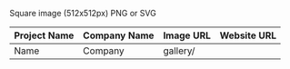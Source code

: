 Square image (512x512px) PNG or SVG

| Project Name | Company Name | Image URL | Website URL |
| ------------------------------ | ------------ | --------- | ----------  |
| Name | Company | gallery/ | |
